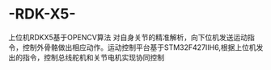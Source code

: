 # -RDK-X5-
上位机RDKX5基于OPENCV算法 对自身关节的精准解析，向下位机发送运动指令，控制外骨骼做出相应动作。运动控制平台基于STM32F427IIH6,根据上位机发出的指令，控制总线舵机和关节电机实现协同控制
